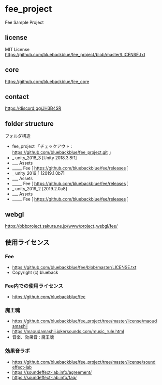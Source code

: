 # fee_project
Fee Sample Project

## license
MIT License
https://github.com/bluebackblue/fee_project/blob/master/LICENSE.txt

## core
https://github.com/bluebackblue/fee_core

## contact
https://discord.gg/JH3B4SR

## folder structure
フォルダ構造
* fee_project 「チェックアウト : https://github.com/bluebackblue/fee_project.git 」
* _ unity_2018_3 [Unity 2018.3.8f1]
* ___ Assets
* _____ Fee [ https://github.com/bluebackblue/fee/releases ]
* _ unity_2019_1 [2019.1.0b7]
* ___ Assets
* _____ Fee [ https://github.com/bluebackblue/fee/releases ]
* _ unity_2019_2 [2019.2.0a8]
* ___ Assets
* _____ Fee [ https://github.com/bluebackblue/fee/releases ]

## webgl
https://bbbproject.sakura.ne.jp/www/project_webgl/fee/

## 使用ライセンス

### Fee
* https://github.com/bluebackblue/fee/blob/master/LICENSE.txt
* Copyright (c) blueback

### Fee内での使用ライセンス
* https://github.com/bluebackblue/fee

### 魔王魂
* https://github.com/bluebackblue/fee_project/tree/master/license/maoudamashii
* https://maoudamashii.jokersounds.com/music_rule.html
* 音楽、効果音 : 魔王魂

### 効果音ラボ
* https://github.com/bluebackblue/fee_project/tree/master/license/soundeffect-lab
* https://soundeffect-lab.info/agreement/
* https://soundeffect-lab.info/faq/

